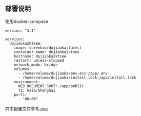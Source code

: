 ## 部署说明

使用docker-compose
```
version: "3.1"

services:
  dujiaoka2ktsee:
    image: surenkid/dujiaoka:latest
    container_name: dujiaoka2ktsee
    hostname: dujiaoka2ktsee
    restart: unless-stopped
    network_mode: bridge
    volumes:
      - /home/volume/dujiaoka/env.env:/app/.env
      - /home/volume/dujiaoka/install.lock:/app/install.lock
    environment:
      WEB_DOCUMENT_ROOT: /app/public
      TZ: Asia/Shanghai
    ports:
      - "80:80"
```
其中配置文件参考[.env](https://github.com/assimon/dujiaoka/blob/master/.env)

